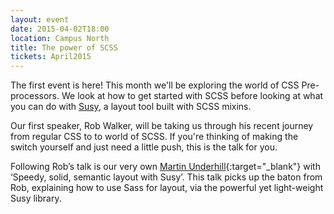 ```yaml
---
layout: event
date: 2015-04-02T18:00
location: Campus North
title: The power of SCSS
tickets: April2015
---
```


The first event is here! This month we'll be exploring the world of CSS Pre-processors.
We look at how to get started with SCSS before looking at what you can do with [Susy](http://susy.oddbird.net/), a layout tool built with SCSS mixins.

Our first speaker, Rob Walker, will be taking us through his recent journey from regular CSS to to world of SCSS.
If you're thinking of making the switch yourself and just need a little push, this is the talk for you.

Following Rob’s talk is our very own [Martin Underhill](https://tempertemper.net/){:target="_blank"} with ‘Speedy, solid, semantic layout with Susy’.
This talk picks up the baton from Rob, explaining how to use Sass for layout, via the powerful yet light-weight Susy library.
